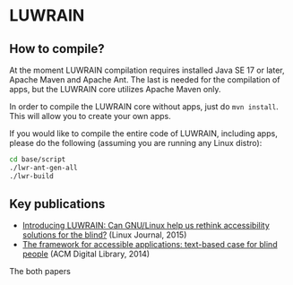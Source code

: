 
# LUWRAIN

## How to compile?

At the moment LUWRAIN compilation requires installed Java SE 17 or later, Apache Maven and Apache Ant.
The last is needed for the compilation of apps, but the LUWRAIN core utilizes  Apache Maven only. 

In order to compile the LUWRAIN core without apps, just do ```mvn install```.
This will allow you to create your own apps.

If you would like to compile the entire code of LUWRAIN, including apps, please do the following (assuming you are running any Linux distro):

```bash
cd base/script
./lwr-ant-gen-all
./lwr-build
```

## Key publications 

* [Introducing LUWRAIN: Can GNU/Linux help us rethink accessibility solutions for the blind?](https://marigostra.ru/materials/LinuxJournal-2015-07.pdf) (Linux Journal, 2015)
*  [The framework for accessible applications: text-based case for blind people](https://dl.acm.org/doi/10.1145/2687233.2687234) (ACM Digital Library, 2014)

The both papers 
